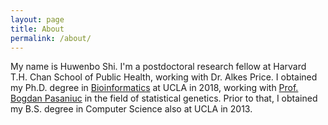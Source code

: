 ```yaml
---
layout: page
title: About
permalink: /about/
---
```


My name is Huwenbo Shi. I'm a postdoctoral research fellow at Harvard T.H. Chan
School of Public Health, working with Dr. Alkes Price. I obtained my Ph.D. degree in
[Bioinformatics](http://bioinformatics.ucla.edu/) at UCLA in 2018, working with
[Prof. Bogdan Pasaniuc](http://bogdan.bioinformatics.ucla.edu/) in the field of
statistical genetics. Prior to that, I obtained my B.S. degree in Computer
Science also at UCLA in 2013.
